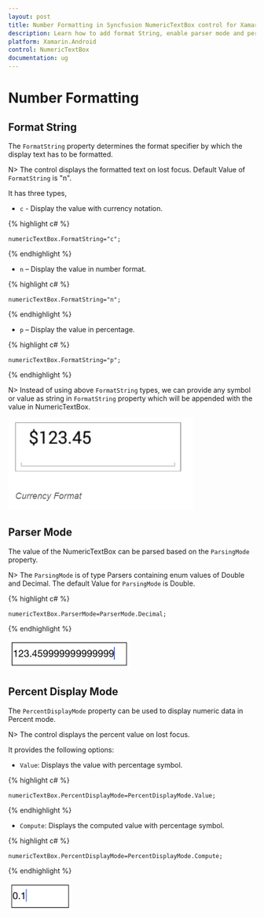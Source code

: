 ```yaml
---
layout: post
title: Number Formatting in Syncfusion NumericTextBox control for Xamarin.Android
description: Learn how to add format String, enable parser mode and percent display mode for NumericTextBox control.
platform: Xamarin.Android
control: NumericTextBox
documentation: ug
---
```

# Number Formatting

## Format String

The `FormatString` property determines the format specifier by which the display text has to be formatted. 

N> The control displays the formatted text on lost focus. Default Value of `FormatString` is "n".

It has three types,

* `c` - Display the value with currency notation.
	
{% highlight c# %}
	
	numericTextBox.FormatString="c";
	 
{% endhighlight %}
	

* `n` – Display the value in number format.
	
{% highlight c# %}
	
	numericTextBox.FormatString="n";
	 
{% endhighlight %}
	

* `p` – Display the value in percentage.
	
{% highlight c# %}

	numericTextBox.FormatString="p";
	 
{% endhighlight %}
	
N> Instead of using above `FormatString` types, we can provide any symbol or value as string in `FormatString` property which will be appended with the value in NumericTextBox. 

![](images/FormatString.png)

## Parser Mode

The value of the NumericTextBox can be parsed based on the `ParsingMode` property. 

N> The `ParsingMode` is of type Parsers containing enum values of Double and Decimal. The default Value for `ParsingMode` is Double.

{% highlight c# %}

	numericTextBox.ParserMode=ParserMode.Decimal;
	  
{% endhighlight %}

![](images/ParserMode.png)

## Percent Display Mode

The `PercentDisplayMode` property can be used to display numeric data in Percent mode. 

N> The control displays the percent value on lost focus. 

It provides the following options:

* `Value`: Displays the value with percentage symbol.

{% highlight c# %}

	numericTextBox.PercentDisplayMode=PercentDisplayMode.Value;

{% endhighlight %}

* `Compute`: Displays the computed value with percentage symbol.

{% highlight c# %}

	numericTextBox.PercentDisplayMode=PercentDisplayMode.Compute;

{% endhighlight %}

![](images/PercentDisplayMode.png)


